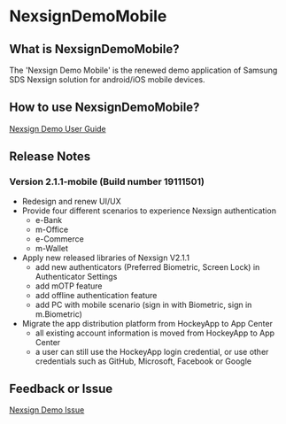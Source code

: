 # NexsignDemoMobile

## What is NexsignDemoMobile?
The 'Nexsign Demo Mobile' is the renewed demo application of Samsung SDS Nexsign solution for android/iOS mobile devices.

## How to use NexsignDemoMobile?
[Nexsign Demo User Guide](https://www.samsungsdsbiz.com/help/Nexsign_Demo)

## Release Notes
### Version 2.1.1-mobile (Build number 19111501)
* Redesign and renew UI/UX
* Provide four different scenarios to experience Nexsign authentication
  * e-Bank
  * m-Office
  * e-Commerce
  * m-Wallet
* Apply new released libraries of Nexsign V2.1.1
  * add new authenticators (Preferred Biometric, Screen Lock) in Authenticator Settings
  * add mOTP feature
  * add offline authentication feature
  * add PC with mobile scenario (sign in with Biometric, sign in m.Biometric)
* Migrate the app distribution platform from HockeyApp to App Center
  * all existing account information is moved from HockeyApp to App Center
  * a user can still use the HockeyApp login credential, or use other credentials such as GitHub, Microsoft, Facebook or Google

## Feedback or Issue
[Nexsign Demo Issue](https://github.com/Nexsign/NexsignDemoMobile/issues)
